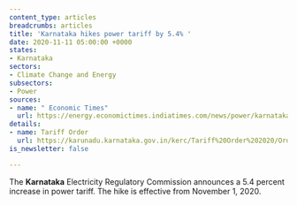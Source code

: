 ```yaml
---
content_type: articles
breadcrumbs: articles
title: 'Karnataka hikes power tariff by 5.4% '
date: 2020-11-11 05:00:00 +0000
states:
- Karnataka
sectors:
- Climate Change and Energy
subsectors:
- Power
sources:
- name: " Economic Times"
  url: https://energy.economictimes.indiatimes.com/news/power/karnataka-government-hikes-power-tariff-by-5-4-per-cent-from-november-1/79052949
details:
- name: Tariff Order
  url: https://karunadu.karnataka.gov.in/kerc/Tariff%20Order%202020/Orders/Press%20Note/English_Press_Note_2020_Ver_5.pdf
is_newsletter: false

---
```

The **Karnataka** Electricity Regulatory Commission announces a 5.4 percent increase in power tariff. The hike is effective from November 1, 2020.

